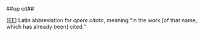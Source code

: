 ##op cit##

\[[EE](SOURCES.md#EE)\]  Latin abbreviation for *opere citato*, meaning “in the work \[of that name, which has already been\] cited.”

